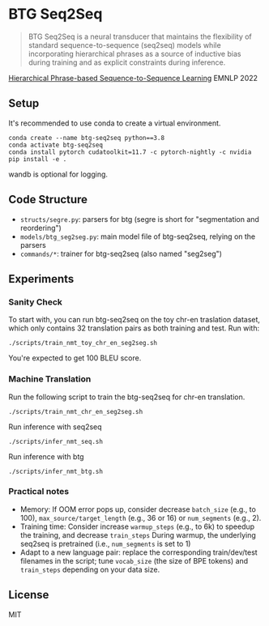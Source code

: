 # BTG Seq2Seq

> BTG Seq2Seq is a neural transducer that maintains the flexibility of standard sequence-to-sequence (seq2seq) models while incorporating hierarchical phrases as a source of inductive bias during training and as explicit constraints during inference. 

[Hierarchical Phrase-based Sequence-to-Sequence Learning]()
EMNLP 2022


## Setup

It's recommended to use conda to create a virtual environment.

    conda create --name btg-seq2seq python==3.8
    conda activate btg-seq2seq
    conda install pytorch cudatoolkit=11.7 -c pytorch-nightly -c nvidia
    pip install -e .

wandb is optional for logging.

## Code Structure

* `structs/segre.py`: parsers for btg (segre is short for "segmentation and reordering")
* `models/btg_seg2seg.py`: main model file of btg-seq2seq, relying on the parsers
* `commands/*`: trainer for btg-seq2seq (also named "seg2seg")

## Experiments

### Sanity Check 

To start with, you can run btg-seq2seq on the toy chr-en traslation dataset, which only contains 32 translation pairs as both training and test.
Run with:

```
./scripts/train_nmt_toy_chr_en_seg2seg.sh
```

You're expected to get 100 BLEU score.

### Machine Translation

Run the following script to train the btg-seq2seq for chr-en translation.

```
./scripts/train_nmt_chr_en_seg2seg.sh
```

Run inference with seq2seq

```
./scripts/infer_nmt_seq.sh
```

Run inference with btg

```
./scripts/infer_nmt_btg.sh
```

### Practical notes

* Memory: If OOM error pops up, consider decrease `batch_size` (e.g., to 100), `max_source/target_length` (e.g., 36 or 16) or `num_segments` (e.g., 2). 
* Training time: Consider increase `warmup_steps` (e.g., to 6k) to speedup the training, and decrease `train_steps` During warmup, the underlying seq2seq is pretrained (i.e., `num_segments` is set to 1)
* Adapt to a new language pair: replace the corresponding train/dev/test filenames in the script; tune `vocab_size` (the size of BPE tokens) and `train_steps` depending on your data size. 

## License
MIT

